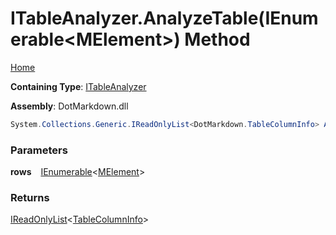 # ITableAnalyzer\.AnalyzeTable\(IEnumerable\<MElement>\) Method

[Home](../../../../README.md)

**Containing Type**: [ITableAnalyzer](../README.md)

**Assembly**: DotMarkdown\.dll

```csharp
System.Collections.Generic.IReadOnlyList<DotMarkdown.TableColumnInfo> AnalyzeTable(System.Collections.Generic.IEnumerable<DotMarkdown.Linq.MElement> rows)
```

### Parameters

**rows** &ensp; [IEnumerable](https://docs.microsoft.com/en-us/dotnet/api/system.collections.generic.ienumerable-1)\<[MElement](../../MElement/README.md)>

### Returns

[IReadOnlyList](https://docs.microsoft.com/en-us/dotnet/api/system.collections.generic.ireadonlylist-1)\<[TableColumnInfo](../../../TableColumnInfo/README.md)>

